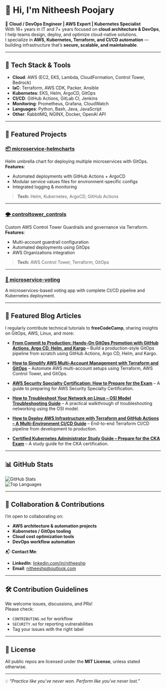 # 👋 Hi, I'm Nitheesh Poojary

🚀 **Cloud / DevOps Engineer | AWS Expert | Kubernetes Specialist**  
With 16+ years in IT and 7+ years focused on **cloud architecture & DevOps**, I help teams design, deploy, and optimize cloud-native solutions.  
I specialize in **AWS, Kubernetes, Terraform, and CI/CD automation** — building infrastructure that’s **secure, scalable, and maintainable**.

---

## 🔧 Tech Stack & Tools

- **Cloud**: AWS (EC2, EKS, Lambda, CloudFormation, Control Tower, Bedrock)  
- **IaC**: Terraform, AWS CDK, Packer, Ansible  
- **Kubernetes**: EKS, Helm, ArgoCD, GitOps  
- **CI/CD**: GitHub Actions, GitLab CI, Jenkins  
- **Monitoring**: Prometheus, Grafana, CloudWatch  
- **Languages**: Python, Bash, Java, JavaScript  
- **Other**: RabbitMQ, NGINX, Docker, OpenAI API

---

## 📂 Featured Projects

### [📦 microservice-helmcharts](https://github.com/nitheeshp-irl/microservice-helmcharts)
Helm umbrella chart for deploying multiple microservices with GitOps.  
**Features**:
- Automated deployments with GitHub Actions + ArgoCD
- Modular service values files for environment-specific configs
- Integrated logging & monitoring

> **Tech:** Helm, Kubernetes, ArgoCD, GitHub Actions

---

### [🌩 controltower_controls](https://github.com/nitheeshp-irl/controltower_controls)
Custom AWS Control Tower Guardrails and governance via Terraform.  
**Features**:
- Multi-account guardrail configuration
- Automated deployments using GitOps
- AWS Organizations integration

> **Tech:** AWS Control Tower, Terraform, GitOps

---

### [🐇 microservice-voting](https://github.com/nitheeshp-irl/microservice-voting)
A microservices-based voting app with complete CI/CD pipeline and Kubernetes deployment.

---

## 📝 Featured Blog Articles

I regularly contribute technical tutorials to **freeCodeCamp**, sharing insights on GitOps, AWS, Linux, and more:

- **[From Commit to Production: Hands-On GitOps Promotion with GitHub Actions, Argo CD, Helm, and Kargo](https://www.freecodecamp.org/news/from-commit-to-production-hands-on-gitops-promotion-with-github-actions-argo-cd-helm-and-kargo/)** – Build a production-style GitOps pipeline from scratch using GitHub Actions, Argo CD, Helm, and Kargo.

- **[How to Simplify AWS Multi-Account Management with Terraform and GitOps](https://www.freecodecamp.org/news/simplify-aws-multi-account-management-with-terraform-and-gitops/)** – Automate AWS multi-account setups using Terraform, AWS Control Tower, and GitOps.

- **[AWS Security Specialty Certification: How to Prepare for the Exam](https://www.freecodecamp.org/news/aws-security-specialty-certification-how-to-prepare-for-the-exam/)** – A guide to preparing for AWS Security Specialty Certification.

- **[How to Troubleshoot Your Network on Linux – OSI Model Troubleshooting Guide](https://www.freecodecamp.org/news/how-to-troubleshoot-your-network-on-linux/)** – A practical walkthrough of troubleshooting networking using the OSI model.

- **[How to Deploy AWS Infrastructure with Terraform and GitHub Actions – A Multi-Environment CI/CD Guide](https://www.freecodecamp.org/news/how-to-deploy-aws-infrastructure-with-terraform-and-github-actions-a-practical-multi-environment-ci-cd-guide/)** – End-to-end Terraform CI/CD pipeline from development to production.

- **[Certified Kubernetes Administrator Study Guide – Prepare for the CKA Exam](https://www.freecodecamp.org/news/certified-kubernetes-administrator-study-guide/)** – A study guide for the CKA certification.

---

## 📊 GitHub Stats

![GitHub Stats](https://github-readme-stats.vercel.app/api?username=nitheeshp-irl&show_icons=true&theme=tokyonight)  
![Top Languages](https://github-readme-stats.vercel.app/api/top-langs/?username=nitheeshp-irl&layout=compact&theme=tokyonight)

---

## 🤝 Collaboration & Contributions

I’m open to collaborating on:
- **AWS architecture & automation projects**
- **Kubernetes / GitOps tooling**
- **Cloud cost optimization tools**
- **DevOps workflow automation**

📬 **Contact Me**:
- **LinkedIn**: [linkedin.com/in/nitheeshp](https://www.linkedin.com/in/nitheeshp/)
- **Email**: nitheeshp@outlook.com

---

## 🛠 Contribution Guidelines

We welcome issues, discussions, and PRs!  
Please check:
- `CONTRIBUTING.md` for workflow
- `SECURITY.md` for reporting vulnerabilities
- Tag your issues with the right label

---

## 📜 License

All public repos are licensed under the **MIT License**, unless stated otherwise.

---

💡 *“Practice like you've never won. Perform like you've never lost.”*
